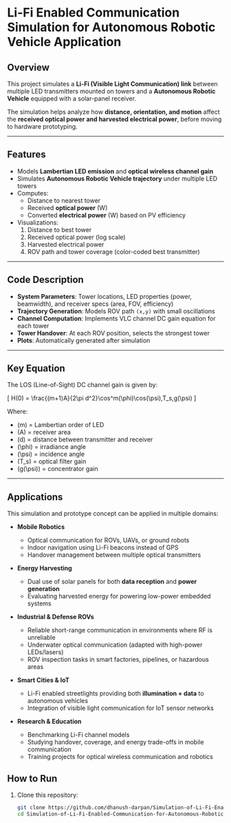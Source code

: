 # Li-Fi Enabled Communication Simulation for Autonomous Robotic Vehicle Application

## Overview
This project simulates a **Li-Fi (Visible Light Communication) link** between multiple LED transmitters mounted on towers and a **Autonomous Robotic Vehicle** equipped with a solar-panel receiver.  

The simulation helps analyze how **distance, orientation, and motion** affect the **received optical power and harvested electrical power**, before moving to hardware prototyping.

---

## Features
- Models **Lambertian LED emission** and **optical wireless channel gain**  
- Simulates **Autonomous Robotic Vehicle trajectory** under multiple LED towers  
- Computes:
  - Distance to nearest tower  
  - Received **optical power** (W)  
  - Converted **electrical power** (W) based on PV efficiency  
- Visualizations:
  1. Distance to best tower  
  2. Received optical power (log scale)  
  3. Harvested electrical power  
  4. ROV path and tower coverage (color-coded best transmitter)  

---

## Code Description
- **System Parameters**: Tower locations, LED properties (power, beamwidth), and receiver specs (area, FOV, efficiency)  
- **Trajectory Generation**: Models ROV path `(x,y)` with small oscillations  
- **Channel Computation**: Implements VLC channel DC gain equation for each tower  
- **Tower Handover**: At each ROV position, selects the strongest tower  
- **Plots**: Automatically generated after simulation  

---

## Key Equation
The LOS (Line-of-Sight) DC channel gain is given by:

\[
H(0) = \frac{(m+1)A}{2\pi d^2}\cos^m(\phi)\cos(\psi)\,T_s\,g(\psi)
\]

Where:  
- \(m\) = Lambertian order of LED  
- \(A\) = receiver area  
- \(d\) = distance between transmitter and receiver  
- \(\phi\) = irradiance angle  
- \(\psi\) = incidence angle  
- \(T_s\) = optical filter gain  
- \(g(\psi)\) = concentrator gain  

---

## Applications

This simulation and prototype concept can be applied in multiple domains:

- **Mobile Robotics**
  - Optical communication for ROVs, UAVs, or ground robots
  - Indoor navigation using Li-Fi beacons instead of GPS
  - Handover management between multiple optical transmitters

- **Energy Harvesting**
  - Dual use of solar panels for both **data reception** and **power generation**
  - Evaluating harvested energy for powering low-power embedded systems

- **Industrial & Defense ROVs**
  - Reliable short-range communication in environments where RF is unreliable
  - Underwater optical communication (adapted with high-power LEDs/lasers)
  - ROV inspection tasks in smart factories, pipelines, or hazardous areas

- **Smart Cities & IoT**
  - Li-Fi enabled streetlights providing both **illumination + data** to autonomous vehicles
  - Integration of visible light communication for IoT sensor networks

- **Research & Education**
  - Benchmarking Li-Fi channel models
  - Studying handover, coverage, and energy trade-offs in mobile communication
  - Training projects for optical wireless communication and robotics

## How to Run
1. Clone this repository:
   ```bash
   git clone https://github.com/dhanush-darpan/Simulation-of-Li-Fi-Enabled-Communication-for-Autonomous-Robotic-Vehicle-Application.git
   cd Simulation-of-Li-Fi-Enabled-Communication-for-Autonomous-Robotic-Vehicle-Application
